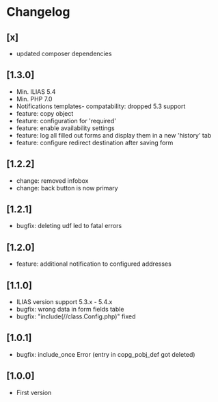 # Changelog
## [x]
- updated composer dependencies

## [1.3.0]
- Min. ILIAS 5.4
- Min. PHP 7.0
- Notifications templates- compatability: dropped 5.3 support
- feature: copy object
- feature: configuration for 'required'
- feature: enable availability settings
- feature: log all filled out forms and display them in a new 'history' tab
- feature: configure redirect destination after saving form

## [1.2.2]
- change: removed infobox
- change: back button is now primary

## [1.2.1]
- bugfix: deleting udf led to fatal errors

## [1.2.0]
- feature: additional notification to configured addresses

## [1.1.0]
- ILIAS version support 5.3.x - 5.4.x
- bugfix: wrong data in form fields table
- bugfix: "include(//class.Config.php)" fixed

## [1.0.1]
- bugfix: include_once Error (entry in copg_pobj_def got deleted)

## [1.0.0]
- First version
